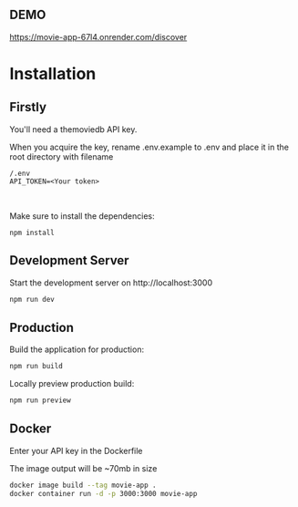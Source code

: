## DEMO
https://movie-app-67l4.onrender.com/discover


# Installation

## Firstly
You'll need a themoviedb API key. 

When you acquire the key, rename .env.example to .env and place it in the root directory with filename
```
/.env
API_TOKEN=<Your token>
```
<br/>

Make sure to install the dependencies:
```
npm install
```


## Development Server

Start the development server on http://localhost:3000

```bash
npm run dev
```

## Production

Build the application for production:

```bash
npm run build
```

Locally preview production build:

```bash
npm run preview
```

## Docker
Enter your API key in the Dockerfile

The image output will be ~70mb in size
```bash
docker image build --tag movie-app .
docker container run -d -p 3000:3000 movie-app
```
